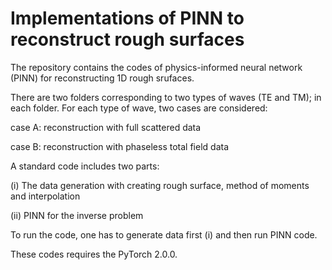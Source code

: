 # Implementations of PINN to reconstruct rough surfaces

The repository contains the codes of physics-informed neural network (PINN) for reconstructing 1D rough srufaces.

There are two folders corresponding to two types of waves (TE and TM); in each folder.
For each type of wave, two cases are considered:

case A: reconstruction with full scattered data

case B: reconstruction with phaseless total field data

A standard code includes two parts:

(i) The data generation with creating rough surface, method of moments and interpolation

(ii) PINN for the inverse problem

To run the code, one has to generate data first (i) and then run PINN code.

These codes requires the PyTorch 2.0.0.

